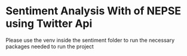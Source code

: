 # Sentiment Analysis With of NEPSE using Twitter Api 

Please use the venv inside the sentiment folder to run the necessary packages needed to run the project
